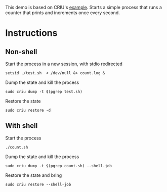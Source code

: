 This demo is based on CRIU's [example](https://criu.org/Simple_loop).
Starts a simple process that runs a counter that prints and increments once
every second.

# Instructions

## Non-shell

Start the process in a new session, with stdio redirected

```shell
setsid ./test.sh  < /dev/null &> count.log &
```

Dump the state and kill the process

```shell
sudo criu dump -t $(pgrep test.sh)
```

Restore the state

```shell
sudo criu restore -d
```

## With shell

Start the process

```shell
./count.sh
```

Dump the state and kill the process

```shell
sudo criu dump -t $(pgrep count.sh) --shell-job
```

Restore the state and bring

```shell
sudo criu restore --shell-job
```
